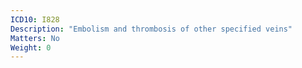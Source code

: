 ```yaml
---
ICD10: I828
Description: "Embolism and thrombosis of other specified veins"
Matters: No
Weight: 0
---
```

